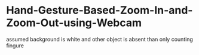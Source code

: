 # Hand-Gesture-Based-Zoom-In-and-Zoom-Out-using-Webcam
assumed background is white and other object is absent than only counting fingure
